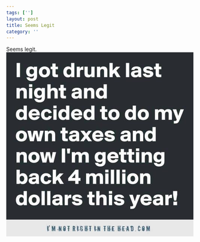 ```yaml
---
tags: ['']
layout: post
title: Seems Legit
category: ''
---
```

Seems legit.
![Seems legit.](/uploads/2015-2-16-seems-legit.jpg)

